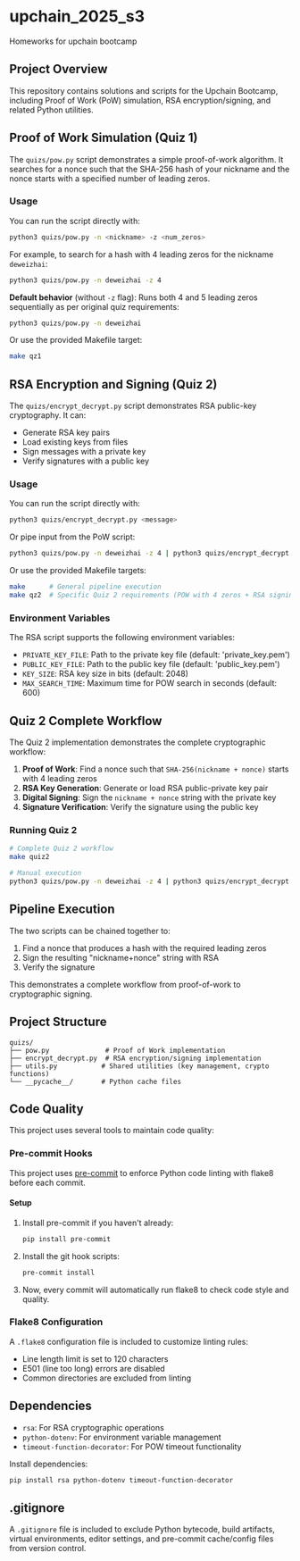 # upchain_2025_s3

Homeworks for upchain bootcamp

## Project Overview
This repository contains solutions and scripts for the Upchain Bootcamp, including Proof of Work (PoW) simulation, RSA encryption/signing, and related Python utilities.

## Proof of Work Simulation (Quiz 1)
The `quizs/pow.py` script demonstrates a simple proof-of-work algorithm. It searches for a nonce such that the SHA-256 hash of your nickname and the nonce starts with a specified number of leading zeros.

### Usage
You can run the script directly with:

```bash
python3 quizs/pow.py -n <nickname> -z <num_zeros>
```

For example, to search for a hash with 4 leading zeros for the nickname `deweizhai`:

```bash
python3 quizs/pow.py -n deweizhai -z 4
```

**Default behavior** (without `-z` flag): Runs both 4 and 5 leading zeros sequentially as per original quiz requirements:

```bash
python3 quizs/pow.py -n deweizhai
```

Or use the provided Makefile target:

```bash
make qz1
```

## RSA Encryption and Signing (Quiz 2)
The `quizs/encrypt_decrypt.py` script demonstrates RSA public-key cryptography. It can:
- Generate RSA key pairs
- Load existing keys from files
- Sign messages with a private key
- Verify signatures with a public key

### Usage
You can run the script directly with:

```bash
python3 quizs/encrypt_decrypt.py <message>
```

Or pipe input from the PoW script:

```bash
python3 quizs/pow.py -n deweizhai -z 4 | python3 quizs/encrypt_decrypt.py
```

Or use the provided Makefile targets:

```bash
make      # General pipeline execution
make qz2  # Specific Quiz 2 requirements (POW with 4 zeros + RSA signing)
```

### Environment Variables
The RSA script supports the following environment variables:
- `PRIVATE_KEY_FILE`: Path to the private key file (default: 'private_key.pem')
- `PUBLIC_KEY_FILE`: Path to the public key file (default: 'public_key.pem')
- `KEY_SIZE`: RSA key size in bits (default: 2048)
- `MAX_SEARCH_TIME`: Maximum time for POW search in seconds (default: 600)

## Quiz 2 Complete Workflow
The Quiz 2 implementation demonstrates the complete cryptographic workflow:

1. **Proof of Work**: Find a nonce such that `SHA-256(nickname + nonce)` starts with 4 leading zeros
2. **RSA Key Generation**: Generate or load RSA public-private key pair
3. **Digital Signing**: Sign the `nickname + nonce` string with the private key
4. **Signature Verification**: Verify the signature using the public key

### Running Quiz 2
```bash
# Complete Quiz 2 workflow
make quiz2

# Manual execution
python3 quizs/pow.py -n deweizhai -z 4 | python3 quizs/encrypt_decrypt.py
```

## Pipeline Execution
The two scripts can be chained together to:
1. Find a nonce that produces a hash with the required leading zeros
2. Sign the resulting "nickname+nonce" string with RSA
3. Verify the signature

This demonstrates a complete workflow from proof-of-work to cryptographic signing.

## Project Structure
```
quizs/
├── pow.py              # Proof of Work implementation
├── encrypt_decrypt.py  # RSA encryption/signing implementation
├── utils.py           # Shared utilities (key management, crypto functions)
└── __pycache__/       # Python cache files
```

## Code Quality
This project uses several tools to maintain code quality:

### Pre-commit Hooks
This project uses [pre-commit](https://pre-commit.com/) to enforce Python code linting with flake8 before each commit.

#### Setup
1. Install pre-commit if you haven't already:
   ```bash
   pip install pre-commit
   ```
2. Install the git hook scripts:
   ```bash
   pre-commit install
   ```
3. Now, every commit will automatically run flake8 to check code style and quality.

### Flake8 Configuration
A `.flake8` configuration file is included to customize linting rules:
- Line length limit is set to 120 characters
- E501 (line too long) errors are disabled
- Common directories are excluded from linting

## Dependencies
- `rsa`: For RSA cryptographic operations
- `python-dotenv`: For environment variable management
- `timeout-function-decorator`: For POW timeout functionality

Install dependencies:
```bash
pip install rsa python-dotenv timeout-function-decorator
```

## .gitignore
A `.gitignore` file is included to exclude Python bytecode, build artifacts, virtual environments, editor settings, and pre-commit cache/config files from version control.
